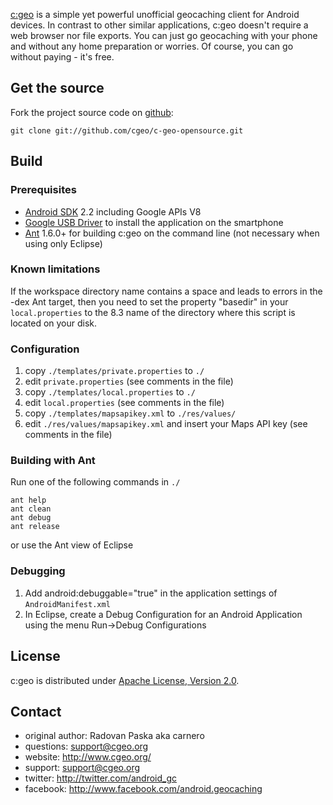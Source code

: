 [c:geo](http://www.cgeo.org) is a simple yet powerful unofficial geocaching client for Android devices. In contrast to other similar applications, c:geo doesn't require a web browser nor file exports. You can just go geocaching with your phone and without any home preparation or worries. Of course, you can go without paying - it's free.

Get the source
--------------

Fork the project source code on [github](https://github.com/cgeo/c-geo-opensource):

	git clone git://github.com/cgeo/c-geo-opensource.git

Build
-----

### Prerequisites ###

- [Android SDK](http://developer.android.com/sdk) 2.2 including Google APIs V8
- [Google USB Driver](http://developer.android.com/sdk/win-usb.html) to install the application on the smartphone
- [Ant](http://ant.apache.org) 1.6.0+ for building c:geo on the command line (not necessary when using only Eclipse)

### Known limitations ###

If the workspace directory name contains a space and leads to errors in the -dex Ant target, then you need to set the property "basedir" in your `local.properties` to the 8.3 name of the directory where this script is located on your disk.

### Configuration ###

1. copy `./templates/private.properties` to `./`
2. edit `private.properties` (see comments in the file)
3. copy `./templates/local.properties` to `./`
4. edit `local.properties` (see comments in the file)
5. copy `./templates/mapsapikey.xml` to `./res/values/`
6. edit `./res/values/mapsapikey.xml` and insert your Maps API key (see comments in the file)

### Building with Ant ###

Run one of the following commands in `./`

    ant help
    ant clean
    ant debug
    ant release

or use the Ant view of Eclipse

### Debugging ###

1. Add android:debuggable="true" in the application settings of `AndroidManifest.xml`
2. In Eclipse, create a Debug Configuration for an Android Application using the menu Run->Debug Configurations

License
-------

c:geo is distributed under [Apache License, Version 2.0](http://www.apache.org/licenses/LICENSE-2.0).

Contact
-------

- original author: Radovan Paska aka carnero
- questions: support@cgeo.org
- website: http://www.cgeo.org/
- support: support@cgeo.org
- twitter: http://twitter.com/android_gc
- facebook: http://www.facebook.com/android.geocaching